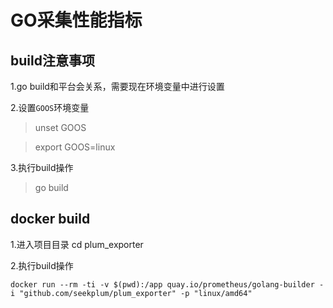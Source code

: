 # GO采集性能指标

## build注意事项
1.go build和平台会关系，需要现在环境变量中进行设置

2.设置`GOOS`环境变量

> unset GOOS

> export GOOS=linux

3.执行build操作

> go build

## docker build
1.进入项目目录
cd plum_exporter

2.执行build操作
```shell
docker run --rm -ti -v $(pwd):/app quay.io/prometheus/golang-builder -i "github.com/seekplum/plum_exporter" -p "linux/amd64"
```
